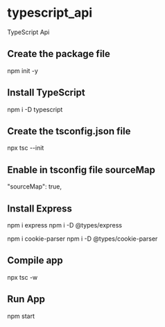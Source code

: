 # typescript_api

TypeScript Api

## Create the package file

npm init -y

## Install TypeScript

npm i -D typescript

## Create the tsconfig.json file

npx tsc --init

## Enable in tsconfig file sourceMap

"sourceMap": true,

## Install Express

npm i express
npm i -D @types/express

npm i cookie-parser
npm i -D @types/cookie-parser

## Compile app

npx tsc -w

## Run App

npm start
